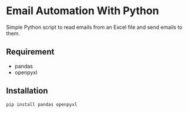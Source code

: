 # Email Automation With Python
Simple Python script to read emails from an Excel file and send emails to them.

## Requirement
- pandas
- openpyxl
  
## Installation  
`pip install pandas openpyxl`
